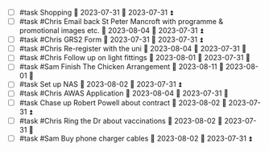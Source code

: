 - [ ] #task Shopping 📅 2023-07-31 🛫 2023-07-31 ⏫ 
- [ ] #task #Chris Email back St Peter Mancroft with programme & promotional images etc. 📅 2023-08-04 🛫 2023-07-31 ⏫ 
- [ ] #task #Chris GRS2 Form 📅 2023-07-31 🛫 2023-07-31 ⏫ 
- [ ] #task #Chris Re-register with the uni 📅 2023-08-04 🛫 2023-07-31 🔼 
- [ ] #task #Chris Follow up on light fittings 📅 2023-08-01 🛫 2023-07-31 🔼 
- [ ] #task #Sam Finish The Chicken Arrangement 📅 2023-08-11 🛫 2023-08-01 🔼 
- [ ] #task Set up NAS 📅 2023-08-02 🛫 2023-07-31 ⏫ 
- [ ] #task #Chris AWAS Application 📅 2023-08-04 🛫 2023-07-31 🔼 
- [ ] #task Chase up Robert Powell about contract 📅 2023-08-02 🛫 2023-07-31 ⏫ 
- [ ] #task #Chris Ring the Dr about vaccinations 📅 2023-08-02 🛫 2023-07-31 🔼 
- [ ] #task #Sam Buy phone charger cables 📅 2023-08-02 🛫 2023-07-31 ⏫ 